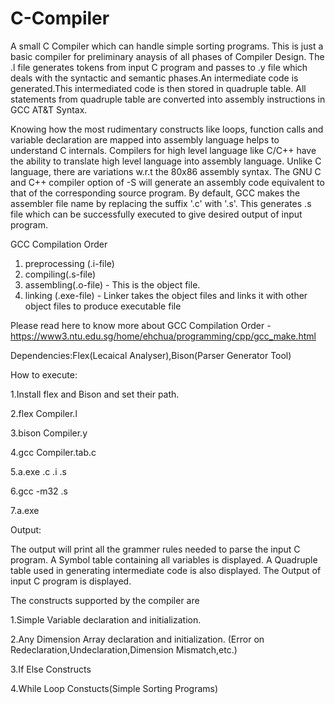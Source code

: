 # C-Compiler


A small C Compiler which can handle simple sorting programs. This is just a basic compiler for preliminary anaysis of all phases of Compiler Design. The .l file generates tokens from input C program and passes to .y file which deals with the syntactic and semantic phases.An intermediate code is generated.This intermediated code is then stored in quadruple table. All statements from quadruple table are converted into assembly instructions in GCC AT&T Syntax. 

Knowing how the most rudimentary constructs like loops, function calls and variable declaration are mapped into assembly language helps to understand C internals. Compilers for high level language like C/C++ have the ability to translate high level language into assembly language. Unlike C language, there are variations w.r.t the 80x86 assembly syntax. The GNU C and C++ compiler option of -S will generate an assembly code equivalent to that of the corresponding source program.  By default, GCC makes the assembler file name by replacing the suffix '.c' with '.s'. This generates .s file which can be successfully executed to give desired output of input program.

GCC Compilation Order
1. preprocessing (.i-file)
2. compiling(.s-file)
3. assembling(.o-file) - This is the object file. 
4. linking (.exe-file) - Linker takes the object files and links it with other object files to produce executable file

Please read here to know more about GCC Compilation Order - https://www3.ntu.edu.sg/home/ehchua/programming/cpp/gcc_make.html

Dependencies:Flex(Lecaical Analyser),Bison(Parser Generator Tool)

How to execute:

1.Install flex and Bison and set their path.

2.flex Compiler.l

3.bison Compiler.y

4.gcc Compiler.tab.c

5.a.exe .c .i .s

6.gcc -m32 .s

7.a.exe

Output:

The output will print all the grammer rules needed to parse the input C program. A Symbol table containing all variables is displayed. A Quadruple table used in generating intermediate code is also displayed. The Output of input C program is displayed.

The constructs supported by the compiler are

1.Simple Variable declaration and initialization.

2.Any Dimension Array declaration and initialization. (Error on Redeclaration,Undeclaration,Dimension Mismatch,etc.)

3.If Else Constructs

4.While Loop Constucts(Simple Sorting Programs)
